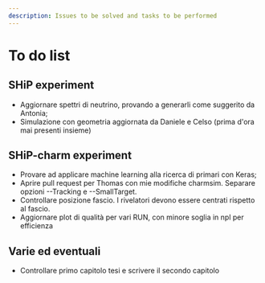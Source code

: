 ```yaml
---
description: Issues to be solved and tasks to be performed
---
```


# To do list

## SHiP experiment

* Aggiornare spettri di neutrino, provando a generarli come suggerito da Antonia;
* Simulazione con geometria aggiornata da Daniele e Celso \(prima d'ora mai presenti insieme\)

## SHiP-charm experiment

* Provare ad applicare machine learning alla ricerca di primari con Keras;
* Aprire pull request per Thomas con mie modifiche charmsim. Separare opzioni --Tracking e --SmallTarget.
* Controllare posizione fascio. I rivelatori devono essere centrati rispetto al fascio.
* Aggiornare plot di qualità per vari RUN, con minore soglia in npl per efficienza

## Varie ed eventuali

* Controllare primo capitolo tesi e scrivere il secondo capitolo

